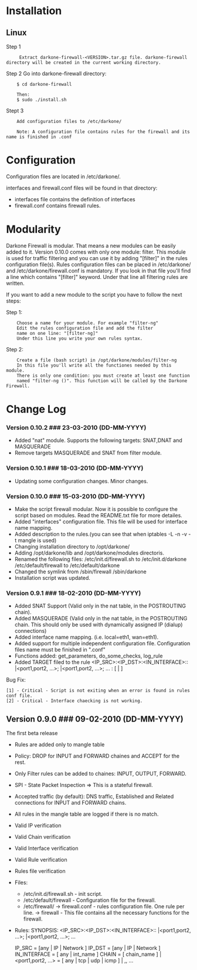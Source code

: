 Installation
============

Linux
-----

Step 1

         Extract darkone-firewall-<VERSION>.tar.gz file. darkone-firewall directory will be created in the current working directory.

Step 2
        Go into darkone-firewall directory: 

		$ cd darkone-firewall

        Then:
		$ sudo ./install.sh

Stept 3

        Add configuration files to /etc/darkone/

        Note: A configuration file contains rules for the firewall and its name is finished in .conf


Configuration
=============

Configuration files are located in /etc/darkone/.

interfaces and firewall.conf files will be found in that directory:

* interfaces file contains the definition of interfaces
* firewall.conf contains firewall rules.

Modularity
==========

Darkone Firewall is modular. That means a new modules
can be easily added to it. Version 0.10.0 comes with
only one module: filter. This module is used for traffic
filtering and you can use it by adding "[filter]" in the
rules configuration file(s). Rules configuration files
can be placed in /etc/darkone/ and /etc/darkone/firewall.conf
is mandatory. If you look in that file you'll find a line
which contains "[filter]" keyword. Under that line all
filtering rules are written.

If you want to add a new module to the script you have to
follow the next steps:

Step 1:

        Choose a name for your module. For example "filter-ng"
        Edit the rules configuration file and add the filter
        name on one line: "[filter-ng]"
        Under this line you write your own rules syntax.

Step 2:

        Create a file (bash script) in /opt/darkone/modules/filter-ng
        In this file you'll write all the functiones needed by this module.
        There is only one condition: you must create at least one function
        named "filter-ng ()". This function will be called by the Darkone Firewall.


Change Log
==========

### Version 0.10.2 ### 23-03-2010 (DD-MM-YYYY)

* Added "nat" module. Supports the following targets: SNAT,DNAT and MASQUERADE
* Remove targets MASQUERADE and SNAT from filter module. 

### Version 0.10.1 ### 18-03-2010 (DD-MM-YYYY)

* Updating some configuration changes. Minor changes.

### Version 0.10.0 ### 15-03-2010 (DD-MM-YYYY)

* Make the script firewall modular. Now it is possible to configure the script based on modules. Read the README.txt file for more detailes.
* Added "interfaces" configuration file. This file will be used for interface name mapping.
* Added description to the rules.(you can see that when iptables -L -n -v -t mangle is used)
* Changing installation directory to /opt/darkone/
* Adding /opt/darkone/lib and /opt/darkone/modules directoris.
* Renamed the following files:
	/etc/init.d/firewall.sh to /etc/init.d/darkone
	/etc/default/firewall to /etc/default/darkone
* Changed the symlink from /sbin/firewall /sbin/darkone
* Installation script was updated.

### Version 0.9.1 ### 18-02-2010 (DD-MM-YYYY)

* Added SNAT Support (Valid only in the nat table, in the POSTROUTING chain).
* Added MASQUERADE (Valid only in the nat table, in the POSTROUTING chain. This should only be used with dynamically assigned IP (dialup) connections)
* Added interface name mapping. (i.e. local=eth1, wan=eth1).
* Added support for multiple independent configuration file. Configuration files name must be finished in ".conf"
* Functions added: get_parameters, do_some_checks, log_rule
* Added TARGET filed to the rule
	 <IP_SRC>:<IP_DST>:<IN_INTERFACE>:<CHAIN>: <Protocol>|<port1,port2, ...>; <protocol>|<port1,port2, ...>; ... : <TARGET>[ | <IP> ]

Bug Fix:

	[1] - Critical - Script is not exiting when an error is found in rules conf file.
	[2] - Critical - Interface chaecking is not working.


## Version 0.9.0 ### 09-02-2010 (DD-MM-YYYY)

 The first beta release

* Rules are added only to mangle table
* Policy: DROP for INPUT and FORWARD chaines and ACCEPT for the rest.
* Only Filter rules can be added to chaines: INPUT, OUTPUT, FORWARD.
* SPI - State Packet Inspection => This is a stateful firewall.
* Accepted traffic (by default): DNS traffic, Established and Related connections for INPUT and FORWARD chains.
* All rules in the mangle table are logged if there is no match.
* Valid IP verification
* Valid Chain verification
* Valid Interface verification
* Valid Rule verification
* Rules file verification
* Files:
	* /etc/init.d/firewall.sh - init script.
	* /etc/default/firewall  - Configuration file for the firewall.
	* /etc/firewall/ 
			-> firewall.conf - rules configuration file. One rule per line.
			-> firewall - This file contains all the necessary functions for the firewall.
* Rules:
	 SYNOPSIS: <IP_SRC>:<IP_DST>:<IN_INTERFACE>:<CHAIN>: <Protocol>|<port1,port2, ...>; <protocol>|<port1,port2, ...>; ...

	 IP_SRC = [any | IP | Network ]
	 IP_DST = [any | IP | Network ]
	 IN_INTERFACE = [ any | int_name ]
	 CHAIN = [ chain_name ]
	 <Protocol>|<port1,port2, ...> = [ any | tcp | udp | icmp ] | <nr>,<nr>, ...
